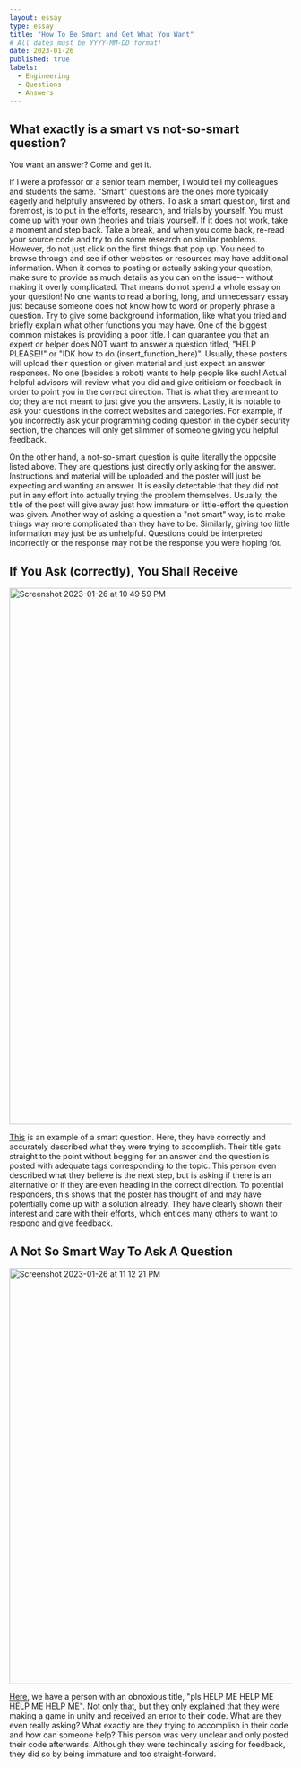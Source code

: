```yaml
---
layout: essay
type: essay
title: "How To Be Smart and Get What You Want"
# All dates must be YYYY-MM-DD format!
date: 2023-01-26
published: true
labels:
  - Engineering
  - Questions
  - Answers
---
```


## What exactly is a smart vs not-so-smart question?


You want an answer? Come and get it. 

If I were a professor or a senior team member, I would tell my colleagues and students the same. "Smart" questions are the ones more typically eagerly and helpfully answered by others. To ask a smart question, first and foremost, is to put in the efforts, research, and trials by yourself. You must come up with your own theories and trials yourself. If it does not work, take a moment and step back. 
Take a break, and when you come back, re-read your source code and try to do some research on similar problems. However, do not just click on the first things that pop up. You need to browse through and see if other websites or resources may have additional information. When it comes to posting or actually asking your question, make sure to provide as much details as you can on the issue-- without making it overly complicated.
That means do not spend a whole essay on your question! No one wants to read a boring, long, and unnecessary essay just because someone does not know how to word or properly phrase a question. Try to give some background information, like what you tried and briefly explain what other functions you may have. One of the biggest common mistakes is providing a poor title. I can guarantee you that an expert or helper does NOT want
to answer a question titled, "HELP PLEASE!!" or "IDK how to do (insert_function_here)". Usually, these posters will upload their question or given material and just expect an answer responses. No one (besides a robot) wants to help people like such! Actual helpful advisors will review what you did and give criticism or feedback in order to point you in the correct direction. That is what they are meant to do; they are not
meant to just give you the answers. Lastly, it is notable to ask your questions in the correct websites and categories. For example, if you incorrectly ask your programming coding question in the cyber security section, the chances will only get slimmer of someone giving you helpful feedback.

On the other hand, a not-so-smart question is quite literally the opposite listed above. They are questions just directly only asking for the answer. Instructions and material will be uploaded and the poster will just be expecting and wanting an answer. It is easily detectable that they did not put in any effort into actually trying the problem themselves. Usually, the title of the post will give away just how immature or little-effort the question was given. Another way of asking a question a "not smart" way, is to make things way more complicated than they have to be. Similarly, giving too little information may just be as unhelpful. Questions could be interpreted incorrectly or the response may not be the response you were hoping for. 

## If You Ask (correctly), You Shall Receive

<img width="956" alt="Screenshot 2023-01-26 at 10 49 59 PM" src="https://user-images.githubusercontent.com/122927921/215045763-823d8cf5-cfa7-4587-b99a-ebb9e791074c.png">

[This](https://stackoverflow.com/questions/75255791/how-to-use-two-cognito-user-pools-from-two-different-aws-accounts-in-my-custom-a) is an example of a smart question. Here, they have correctly and accurately described what they were trying to accomplish. Their title gets straight to the point without begging for an answer and the question is posted with adequate tags corresponding to the topic. This person even described what they believe is the next step, but is asking if there is an alternative or if they are even heading in the correct direction. To potential responders, this shows that the poster has thought of and may have potentially come up with a solution already. They have clearly shown their interest and care with their efforts, which entices many others to want to respond and give feedback.

## A Not So Smart Way To Ask A Question

<img width="741" alt="Screenshot 2023-01-26 at 11 12 21 PM" src="https://user-images.githubusercontent.com/122927921/215050022-b270b13f-c6c7-4267-9afe-e844c021a7cc.png">

[Here](https://stackoverflow.com/questions/72141732/pls-help-me-help-me-help-me-help-me), we have a person with an obnoxious title, "pls HELP ME HELP ME HELP ME HELP ME". Not only that, but they only explained that they were making a game in unity and received an error to their code. What are they even really asking? What exactly are they trying to accomplish in their code and how can someone help? This person was very unclear and only posted their code afterwards. Although they were techincally asking for feedback, they did so by being immature and too straight-forward. 
